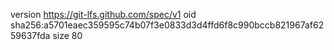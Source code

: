 version https://git-lfs.github.com/spec/v1
oid sha256:a5701eaec359595c74b07f3e0833d3d4ffd6f8c990bccb821967af6259637fda
size 80
